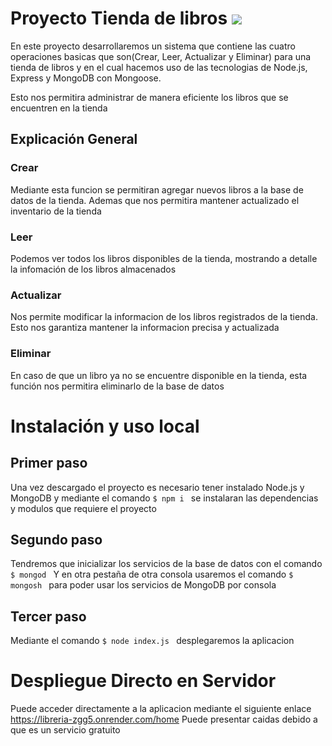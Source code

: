 # Proyecto Tienda de libros ![](https://pandao.github.io/editor.md/images/logos/editormd-logo-180x180.png)
En este proyecto desarrollaremos un sistema que contiene las cuatro operaciones basicas
que son(Crear, Leer, Actualizar y Eliminar) para una tienda de libros y en el cual hacemos
uso de las tecnologias de Node.js, Express y MongoDB con Mongoose.

Esto nos permitira administrar de manera eficiente los libros que se encuentren en la tienda

## Explicación General

### Crear
Mediante esta funcion se permitiran agregar nuevos libros a la base de datos de la tienda.
Ademas que nos permitira mantener actualizado el inventario de la tienda

### Leer
Podemos ver todos los libros disponibles de la tienda, mostrando a detalle la infomación 
de los libros almacenados 

### Actualizar
Nos permite modificar la informacion de los libros registrados de la tienda. Esto nos 
garantiza mantener la informacion precisa y actualizada

### Eliminar
En caso de que un libro ya no se encuentre disponible en la tienda, esta función nos permitira
eliminarlo de la base de datos

# Instalación y uso local

## Primer paso 
Una vez descargado el proyecto es necesario tener instalado Node.js y MongoDB
y mediante el comando 
`$ npm i `
se instalaran las dependencias y modulos que requiere el proyecto
## Segundo paso
Tendremos que inicializar los servicios de la base de datos con el comando
`$ mongod `
Y en otra pestaña de otra consola usaremos el comando
`$ mongosh `
para poder usar los servicios de MongoDB por consola 

## Tercer paso
Mediante el comando
`$ node index.js `
desplegaremos la aplicacion 

# Despliegue Directo en Servidor
Puede acceder directamente a la aplicacion mediante el siguiente enlace
https://libreria-zgg5.onrender.com/home Puede presentar caidas debido a que es un servicio gratuito 




